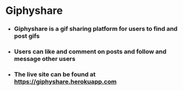 # Giphyshare
* ### Giphyshare is a gif sharing platform for users to find and post gifs
* ### Users can like and comment on posts and follow and message other users
* ### The live site can be found at https://giphyshare.herokuapp.com